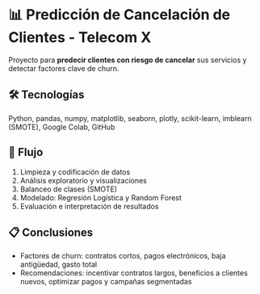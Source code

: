# 📊 Predicción de Cancelación de Clientes - Telecom X

Proyecto para **predecir clientes con riesgo de cancelar** sus servicios y detectar factores clave de churn.

## 🛠 Tecnologías
Python, pandas, numpy, matplotlib, seaborn, plotly, scikit-learn, imblearn (SMOTE), Google Colab, GitHub

## 📁 Flujo
1. Limpieza y codificación de datos  
2. Análisis exploratorio y visualizaciones  
3. Balanceo de clases (SMOTE)  
4. Modelado: Regresión Logística y Random Forest  
5. Evaluación e interpretación de resultados

## 📋 Conclusiones
- Factores de churn: contratos cortos, pagos electrónicos, baja antigüedad, gasto total  
- Recomendaciones: incentivar contratos largos, beneficios a clientes nuevos, optimizar pagos y campañas segmentadas
